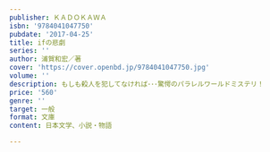 ```yaml
---
publisher: ＫＡＤＯＫＡＷＡ
isbn: '9784041047750'
pubdate: '2017-04-25'
title: ifの悲劇
series: ''
author: 浦賀和宏／著
cover: 'https://cover.openbd.jp/9784041047750.jpg'
volume: ''
description: もしも殺人を犯してなければ･･･驚愕のパラレルワールドミステリ！
price: '560'
genre: ''
target: 一般
format: 文庫
content: 日本文学、小説・物語

---
```

